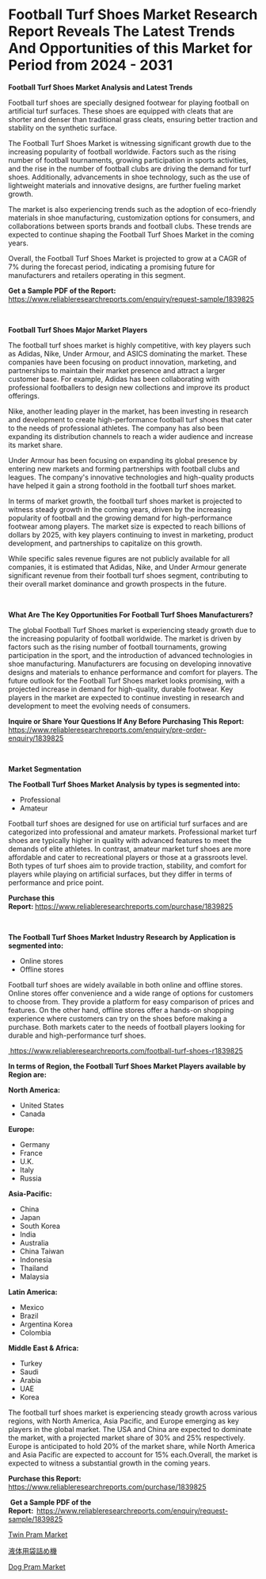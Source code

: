 <p><h1>Football Turf Shoes Market Research Report Reveals The Latest Trends And Opportunities of this Market for Period from 2024 - 2031</h1></p><p><strong>Football Turf Shoes Market Analysis and Latest Trends</strong></p>
<p><p>Football turf shoes are specially designed footwear for playing football on artificial turf surfaces. These shoes are equipped with cleats that are shorter and denser than traditional grass cleats, ensuring better traction and stability on the synthetic surface.</p><p>The Football Turf Shoes Market is witnessing significant growth due to the increasing popularity of football worldwide. Factors such as the rising number of football tournaments, growing participation in sports activities, and the rise in the number of football clubs are driving the demand for turf shoes. Additionally, advancements in shoe technology, such as the use of lightweight materials and innovative designs, are further fueling market growth.</p><p>The market is also experiencing trends such as the adoption of eco-friendly materials in shoe manufacturing, customization options for consumers, and collaborations between sports brands and football clubs. These trends are expected to continue shaping the Football Turf Shoes Market in the coming years.</p><p>Overall, the Football Turf Shoes Market is projected to grow at a CAGR of 7% during the forecast period, indicating a promising future for manufacturers and retailers operating in this segment.</p></p>
<p><strong>Get a Sample PDF of the Report:&nbsp;</strong> <a href="https://www.reliableresearchreports.com/enquiry/request-sample/1839825">https://www.reliableresearchreports.com/enquiry/request-sample/1839825</a></p>
<p>&nbsp;</p>
<p><strong>Football Turf Shoes Major Market Players</strong></p>
<p><p>The football turf shoes market is highly competitive, with key players such as Adidas, Nike, Under Armour, and ASICS dominating the market. These companies have been focusing on product innovation, marketing, and partnerships to maintain their market presence and attract a larger customer base. For example, Adidas has been collaborating with professional footballers to design new collections and improve its product offerings.</p><p>Nike, another leading player in the market, has been investing in research and development to create high-performance football turf shoes that cater to the needs of professional athletes. The company has also been expanding its distribution channels to reach a wider audience and increase its market share.</p><p>Under Armour has been focusing on expanding its global presence by entering new markets and forming partnerships with football clubs and leagues. The company's innovative technologies and high-quality products have helped it gain a strong foothold in the football turf shoes market.</p><p>In terms of market growth, the football turf shoes market is projected to witness steady growth in the coming years, driven by the increasing popularity of football and the growing demand for high-performance footwear among players. The market size is expected to reach billions of dollars by 2025, with key players continuing to invest in marketing, product development, and partnerships to capitalize on this growth.</p><p>While specific sales revenue figures are not publicly available for all companies, it is estimated that Adidas, Nike, and Under Armour generate significant revenue from their football turf shoes segment, contributing to their overall market dominance and growth prospects in the future.</p></p>
<p>&nbsp;</p>
<p><strong>What Are The Key Opportunities For Football Turf Shoes Manufacturers?</strong></p>
<p><p>The global Football Turf Shoes market is experiencing steady growth due to the increasing popularity of football worldwide. The market is driven by factors such as the rising number of football tournaments, growing participation in the sport, and the introduction of advanced technologies in shoe manufacturing. Manufacturers are focusing on developing innovative designs and materials to enhance performance and comfort for players. The future outlook for the Football Turf Shoes market looks promising, with a projected increase in demand for high-quality, durable footwear. Key players in the market are expected to continue investing in research and development to meet the evolving needs of consumers.</p></p>
<p><strong>Inquire or Share Your Questions If Any Before Purchasing This Report:</strong> <a href="https://www.reliableresearchreports.com/enquiry/pre-order-enquiry/1839825">https://www.reliableresearchreports.com/enquiry/pre-order-enquiry/1839825</a></p>
<p>&nbsp;</p>
<p><strong>Market Segmentation</strong></p>
<p><strong>The Football Turf Shoes Market Analysis by types is segmented into:</strong></p>
<p><ul><li>Professional</li><li>Amateur</li></ul></p>
<p><p>Football turf shoes are designed for use on artificial turf surfaces and are categorized into professional and amateur markets. Professional market turf shoes are typically higher in quality with advanced features to meet the demands of elite athletes. In contrast, amateur market turf shoes are more affordable and cater to recreational players or those at a grassroots level. Both types of turf shoes aim to provide traction, stability, and comfort for players while playing on artificial surfaces, but they differ in terms of performance and price point.</p></p>
<p><strong>Purchase this Report:&nbsp;</strong><a href="https://www.reliableresearchreports.com/purchase/1839825">https://www.reliableresearchreports.com/purchase/1839825</a></p>
<p>&nbsp;</p>
<p><strong>The Football Turf Shoes Market Industry Research by Application is segmented into:</strong></p>
<p><ul><li>Online stores</li><li>Offline stores</li></ul></p>
<p><p>Football turf shoes are widely available in both online and offline stores. Online stores offer convenience and a wide range of options for customers to choose from. They provide a platform for easy comparison of prices and features. On the other hand, offline stores offer a hands-on shopping experience where customers can try on the shoes before making a purchase. Both markets cater to the needs of football players looking for durable and high-performance turf shoes.</p></p>
<p><a href="https://www.reliableresearchreports.com/football-turf-shoes-r1839825">&nbsp;https://www.reliableresearchreports.com/football-turf-shoes-r1839825</a></p>
<p><strong>In terms of Region, the Football Turf Shoes Market Players available by Region are:</strong></p>
<p>
    <p> <strong> North America: </strong>
        <ul>
            <li>United States</li>
            <li>Canada</li>
        </ul>
        </p> 
    <p> <strong> Europe: </strong>
        <ul>
            <li>Germany</li>
            <li>France</li>
            <li>U.K.</li>
            <li>Italy</li>
            <li>Russia</li>
        </ul>
        </p> 
    <p> <strong> Asia-Pacific: </strong>
        <ul>
            <li>China</li>
            <li>Japan</li>
            <li>South Korea</li>
            <li>India</li>
            <li>Australia</li>
            <li>China Taiwan</li>
            <li>Indonesia</li>
            <li>Thailand</li>
            <li>Malaysia</li>
        </ul>
        </p> 
    <p> <strong> Latin America: </strong>
        <ul>
            <li>Mexico</li>
            <li>Brazil</li>
            <li>Argentina Korea</li>
            <li>Colombia</li>
        </ul>
        </p> 
    <p> <strong> Middle East & Africa: </strong>
        <ul>
            <li>Turkey</li>
            <li>Saudi</li>
            <li>Arabia</li>
            <li>UAE</li>
            <li>Korea</li>
        </ul>
    </p>
    </p>
<p><p>The football turf shoes market is experiencing steady growth across various regions, with North America, Asia Pacific, and Europe emerging as key players in the global market. The USA and China are expected to dominate the market, with a projected market share of 30% and 25% respectively. Europe is anticipated to hold 20% of the market share, while North America and Asia Pacific are expected to account for 15% each.Overall, the market is expected to witness a substantial growth in the coming years.</p></p>
<p><strong>Purchase this Report: </strong><a href="https://www.reliableresearchreports.com/purchase/1839825">https://www.reliableresearchreports.com/purchase/1839825</a></p>
<p>&nbsp;<strong>Get a Sample PDF of the Report:&nbsp;&nbsp;</strong><a href="https://www.reliableresearchreports.com/enquiry/request-sample/1839825">https://www.reliableresearchreports.com/enquiry/request-sample/1839825</a></p>
<p><strong></strong></p>
<p><p><a href="https://github.com/juniordelafrance/Market-Research-Report-List-3/blob/main/twin-pram-market.md">Twin Pram Market</a></p><p><a href="https://github.com/CarlieShields/Market-Research-Report-List-1/blob/main/9533192141637.md">液体用袋詰め機</a></p><p><a href="https://github.com/rahu1506/Market-Research-Report-List-4/blob/main/dog-pram-market.md">Dog Pram Market</a></p></p>